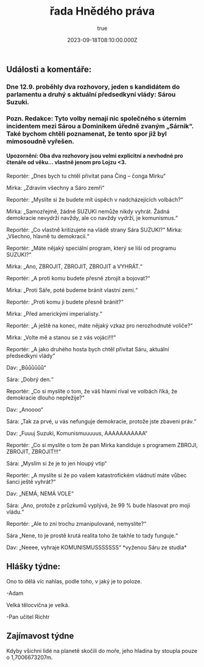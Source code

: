 ﻿---
title: '2. řada Hnědého práva'
excerpt: ''
coverImage: '/2.png'
date: '2023-09-18T08:10:00.000Z'
author:
  name: Tomáš Bouchal
  picture: '/assets/blog/authors/tb.jpg'
ogImage:
  url: '/2.png'
---


## **Události a komentáře:**
### Dne 12.9. proběhly dva rozhovory, jeden s kandidátem do parlamentu a druhý s aktuální předsedkyní vlády: Sárou Suzuki.  

### Pozn. Redakce: Tyto volby nemají nic společného s úterním incidentem mezi Sárou a Dominikem úředně zvaným „Sárnik“. Také bychom chtěli poznamenat, že tento spor již byl mimosoudně vyřešen. 

#### Upozornění: Oba dva rozhovory jsou velmi explicitní a nevhodné pro čtenáře od věku… vlastně jenom pro Lojzu <3. 

Reportér: „Dnes bych tu chtěl přivítat pana Čing – čonga Mirku“ 

Mirka: „Zdravím všechny a Sáro zemři“ 

Reportér: „Myslíte si že budete mít úspěch v nadcházejících volbách?“ 

Mirka: „Samozřejmě, žádné SUZUKI nemůže nikdy vyhrát. Žádná demokracie nevydrží navždy, ale co navždy vydrží, je komunismus.“ 

Reportér: „Co vlastně kritizujete na vládě strany Sára SUZUKI?“ Mirka: „Všechno, hlavně tu demokracii.“ 

Reportér: „Máte nějaký speciální program, který se liší od programu SUZUKI?“ 

Mirka: „Ano, ZBROJIT, ZBROJIT, ZBROJIT a VYHRÁT.“ 

Reportér: „A proti komu budete přesně zbrojit a bojovat?“ 

Mirka: „Proti Sáře, poté budeme bránit vlastní zemi.“ 

Reportér: „Proti komu ji budete přesně bránit?“ 

Mirka: „Před americkými imperialisty.“ 

Reportér: „A ještě na konec, máte nějaký vzkaz pro nerozhodnuté voliče?“

Mirka: „Volte mě a stanou se z vás vojáci!!!“ 

Reportér: „A jako druhého hosta bych chtěl přivítat Sáru, aktuální předsedkyni vlády“ 

Dav: „Bůůůůůů“

Sára: „Dobrý den.“ 

Reportér: „Co si myslíte o tom, že váš hlavní rival ve volbách říká, že demokracie dlouho nepřežije?“ 

Dav: „Anoooo“ 

Sára: „Tak za prvé, u vás nefunguje demokracie, protože jste zbaveni práv.“

Dav: „Fuuuj Suzuki, Komunismuuuuus, AAAAAAAAAAA“ 

Reportér: „Co si myslíte o tom že pan Mirka kandiduje s programem ZBROJI, ZBROJIT, ZBROJIT!!!“ 

Sára: „Myslím si že je to jen hloupý vtip“ 

Reportér: „A myslíte si že po vašem katastrofickém vládnutí máte vůbec šanci ještě vyhrát?“ 

Dav: „NEMÁ, NEMÁ VOLE“ 

Sára: „Ano, protože z průzkumů vyplývá, že 99 % bude hlasovat pro moji vládu.“ 

Reportér: „Ale to zní trochu zmanipulovaně, nemyslíte?“ 

Sára „Nene, to je prostě krutá realita toho že takhle to tady funguje.“ 

Dav: „Neeee, vyhraje KOMUNISMUSSSSSSS“ \*vyženou Sáru ze studia\* 

## Hlášky týdne: 

Ono to dělá víc nahlas, podle toho, v jaký je to poloze. 

-Adam 

Velká tělocvična je velká. 

-Pan učitel Richtr

## Zajímavost týdne

Kdyby všichni lidé na planetě skočili do moře, jeho hladina by stoupla pouze o 1,7006673207m. 
